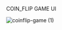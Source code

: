COIN_FLIP GAME UI


![coinflip-game (1)](https://github.com/user-attachments/assets/eb63add1-e8fd-4463-98de-f971bc5068ae)
